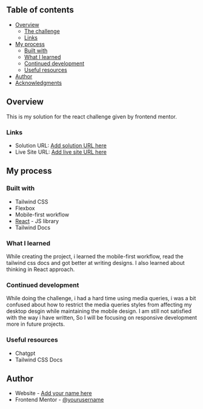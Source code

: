 ## Table of contents

- [Overview](#overview)
  - [The challenge](#the-challenge)
  - [Links](#links)
- [My process](#my-process)
  - [Built with](#built-with)
  - [What I learned](#what-i-learned)
  - [Continued development](#continued-development)
  - [Useful resources](#useful-resources)
- [Author](#author)
- [Acknowledgments](#acknowledgments)

## Overview

This is my solution for the react challenge given by frontend mentor.


### Links

- Solution URL: [Add solution URL here](https://your-solution-url.com)
- Live Site URL: [Add live site URL here](https://your-live-site-url.com)

## My process

### Built with

- Tailwind CSS
- Flexbox
- Mobile-first workflow
- [React](https://reactjs.org/) - JS library
- Tailwind Docs

### What I learned
While creating the project, i learned the mobile-first workflow, read the tailwind css docs and got better at writing designs. I also learned about thinking in React approach.



### Continued development
While doing the challenge, i had a hard time using media queries, i was a bit confused about how to restrict the media queries styles from affecting my desktop desgin while maintaining the mobile design. I am still not satisfied with the way i have written,
So I will be focusing on responsive development more in future projects. 


### Useful resources

- Chatgpt
- Tailwind CSS Docs

## Author

- Website - [Add your name here](https://www.your-site.com)
- Frontend Mentor - [@yourusername](https://www.frontendmentor.io/profile/yourusername)
